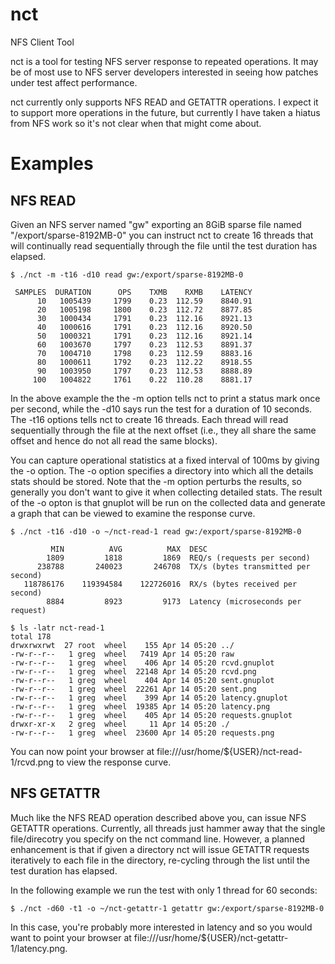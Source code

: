 # nct
NFS Client Tool

nct is a tool for testing NFS server response to repeated operations.  It may
be of most use to NFS server developers interested in seeing how patches
under test affect performance.

nct currently only supports NFS READ and GETATTR operations.  I expect it to
support more operations in the future, but currently I have taken a hiatus
from NFS work so it's not clear when that might come about.

# Examples

## NFS READ

Given an NFS server named "gw" exporting an 8GiB sparse file named
"/export/sparse-8192MB-0" you can instruct nct to create 16 threads
that will continually read sequentially through the file until the
test duration has elapsed.

    $ ./nct -m -t16 -d10 read gw:/export/sparse-8192MB-0
    
     SAMPLES  DURATION      OPS    TXMB    RXMB    LATENCY
          10   1005439     1799    0.23  112.59    8840.91
          20   1005198     1800    0.23  112.72    8877.85
          30   1000434     1791    0.23  112.16    8921.13
          40   1000616     1791    0.23  112.16    8920.50
          50   1000321     1791    0.23  112.16    8921.14
          60   1003670     1797    0.23  112.53    8891.37
          70   1004710     1798    0.23  112.59    8883.16
          80   1000611     1792    0.23  112.22    8918.55
          90   1003950     1797    0.23  112.53    8888.89
         100   1004822     1761    0.22  110.28    8881.17

In the above example the the -m option tells nct to print a status mark once
per second, while the -d10 says run the test for a duration of 10 seconds.
The -t16 options tells nct to create 16 threads.  Each thread will read
sequentially through the file at the next offset (i.e., they all share
the same offset and hence do not all read the same blocks).

You can capture operational statistics at a fixed interval of 100ms
by giving the -o option.  The -o option specifies a directory into
which all the details stats should be stored.  Note that the -m option
perturbs the results, so generally you don't want to give it when
collecting detailed stats.  The result of the -o opton is that gnuplot
will be run on the collected data and generate a graph that can be
viewed to examine the response curve.

    $ ./nct -t16 -d10 -o ~/nct-read-1 read gw:/export/sparse-8192MB-0
    
             MIN          AVG          MAX  DESC
            1809         1818         1869  REQ/s (requests per second)
          238788       240023       246708  TX/s (bytes transmitted per second)
       118786176    119394584    122726016  RX/s (bytes received per second)
            8884         8923         9173  Latency (microseconds per request)
    
    $ ls -latr nct-read-1
    total 178
    drwxrwxrwt  27 root  wheel    155 Apr 14 05:20 ../
    -rw-r--r--   1 greg  wheel   7419 Apr 14 05:20 raw
    -rw-r--r--   1 greg  wheel    406 Apr 14 05:20 rcvd.gnuplot
    -rw-r--r--   1 greg  wheel  22148 Apr 14 05:20 rcvd.png
    -rw-r--r--   1 greg  wheel    404 Apr 14 05:20 sent.gnuplot
    -rw-r--r--   1 greg  wheel  22261 Apr 14 05:20 sent.png
    -rw-r--r--   1 greg  wheel    399 Apr 14 05:20 latency.gnuplot
    -rw-r--r--   1 greg  wheel  19385 Apr 14 05:20 latency.png
    -rw-r--r--   1 greg  wheel    405 Apr 14 05:20 requests.gnuplot
    drwxr-xr-x   2 greg  wheel     11 Apr 14 05:20 ./
    -rw-r--r--   1 greg  wheel  23600 Apr 14 05:20 requests.png


You can now point your browser at file:///usr/home/${USER}/nct-read-1/rcvd.png
to view the response curve.


## NFS GETATTR

Much like the NFS READ operation described above you, can issue NFS GETATTR
operations.  Currently, all threads just hammer away that the single
file/direcotry you specify on the nct command line.  However, a planned
enhancement is that if given a directory nct will issue GETATTR requests
iteratively to each file in the directory, re-cycling through the list
until the test duration has elapsed.

In the following example we run the test with only 1 thread for 60 seconds:

    $ ./nct -d60 -t1 -o ~/nct-getattr-1 getattr gw:/export/sparse-8192MB-0

In this case, you're probably more interested in latency and so you would want
to point your browser at file:///usr/home/${USER}/nct-getattr-1/latency.png.
